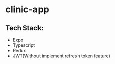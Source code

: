 # clinic-app

## Tech Stack:

- Expo
- Typescript
- Redux
- JWT(Without implement refresh token feature)

